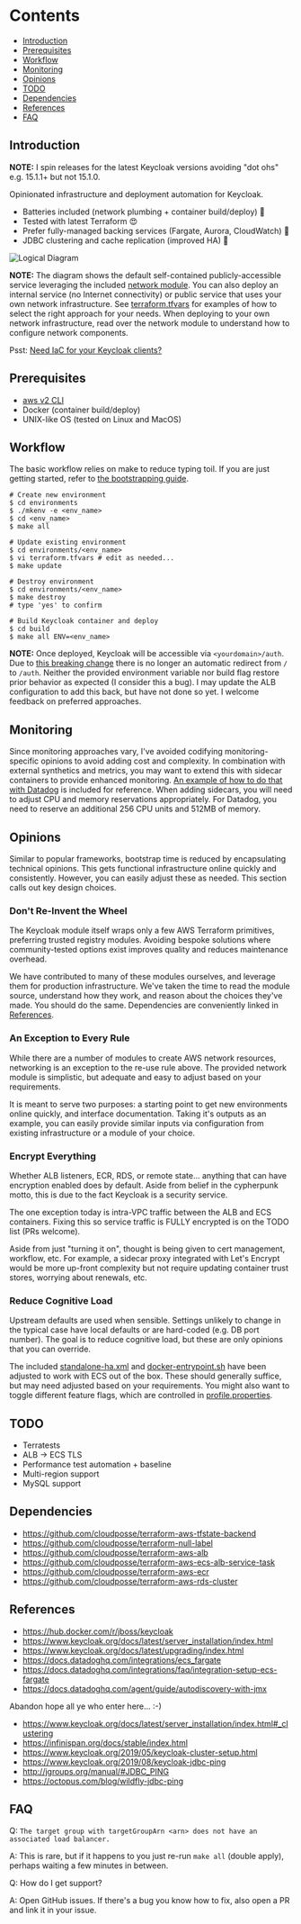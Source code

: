 # Contents

- [Introduction](#introduction)
- [Prerequisites](#prerequisites)
- [Workflow](#workflow)
- [Monitoring](#monitoring)
- [Opinions](#opinions)
- [TODO](#todo)
- [Dependencies](#dependencies)
- [References](#references)
- [FAQ](#FAQ)

## Introduction

**NOTE:** I spin releases for the latest Keycloak versions avoiding "dot ohs"
e.g. 15.1.1+ but not 15.1.0.

Opinionated infrastructure and deployment automation for Keycloak.

- Batteries included (network plumbing + container build/deploy) 🚀
- Tested with latest Terraform 😍
- Prefer fully-managed backing services (Fargate, Aurora, CloudWatch) 🥱
- JDBC clustering and cache replication (improved HA) 🤙

![Logical Diagram](https://raw.githubusercontent.com/deadlysyn/terraform-keycloak-aws/main/assets/keycloak.png "Logical Diagram")

**NOTE:** The diagram shows the default self-contained publicly-accessible service
leveraging the included
[network module](https://github.com/deadlysyn/terraform-keycloak-aws/tree/main/modules/network).
You can also deploy an internal service (no Internet connectivity) or public
service that uses your own network infrastructure. See
[terraform.tfvars](https://github.com/deadlysyn/terraform-keycloak-aws/blob/main/environments/template/terraform.tfvars)
for examples of how to select the right approach for your needs. When deploying
to your own network infrastructure, read over the network module to understand
how to configure network components.

Psst: [Need IaC for your Keycloak clients?](https://github.com/deadlysyn/keycloakinator)

## Prerequisites

- [aws v2 CLI](https://docs.aws.amazon.com/cli/latest/userguide/install-cliv2.html)
- Docker (container build/deploy)
- UNIX-like OS (tested on Linux and MacOS)

## Workflow

The basic workflow relies on make to reduce typing toil.
If you are just getting started, refer to
[the bootstrapping guide](https://github.com/deadlysyn/terraform-keycloak-aws/blob/main/docs/bootstrapping.md).

```console
# Create new environment
$ cd environments
$ ./mkenv -e <env_name>
$ cd <env_name>
$ make all

# Update existing environment
$ cd environments/<env_name>
$ vi terraform.tfvars # edit as needed...
$ make update

# Destroy environment
$ cd environments/<env_name>
$ make destroy
# type 'yes' to confirm

# Build Keycloak container and deploy
$ cd build
$ make all ENV=<env_name>
```

**NOTE:** Once deployed, Keycloak will be accessible via `<yourdomain>/auth`.
Due to [this breaking change](https://github.com/keycloak/keycloak/discussions/10274)
there is no longer an automatic redirect from `/` to `/auth`. Neither the provided
environment variable nor build flag restore prior behavior as expected (I consider
this a bug). I may update the ALB configuration to add this back, but have not
done so yet. I welcome feedback on preferred approaches.

## Monitoring

Since monitoring approaches vary, I've avoided codifying monitoring-specific opinions
to avoid adding cost and complexity. In combination with external synthetics and
metrics, you may want to extend this with sidecar containers to provide enhanced monitoring.
[An example of how to do that with Datadog](https://github.com/deadlysyn/terraform-keycloak-aws/blob/main/modules/keycloak/templates/container_definition_datadog.json)
is included for reference. When adding sidecars, you will need to adjust CPU and
memory reservations appropriately. For Datadog, you need to reserve an additional
256 CPU units and 512MB of memory.

## Opinions

Similar to popular frameworks, bootstrap time is reduced by encapsulating technical opinions.
This gets functional infrastructure online quickly and consistently.
However, you can easily adjust these as needed. This section calls out key
design choices.

### Don't Re-Invent the Wheel

The Keycloak module itself wraps only a few AWS Terraform primitives, preferring
trusted registry modules. Avoiding bespoke solutions where community-tested options
exist improves quality and reduces maintenance overhead.

We have contributed to many of these modules ourselves, and leverage them for
production infrastructure. We've taken the time to read the module source,
understand how they work, and reason about the choices they've made.
You should do the same. Dependencies are conveniently linked in
[References](https://github.com/deadlysyn/terraform-keycloak-aws#references).

### An Exception to Every Rule

While there are a number of modules to create AWS network resources, networking
is an exception to the re-use rule above. The provided network module
is simplistic, but adequate and easy to adjust based on your requirements.

It is meant to serve two purposes: a starting point to get new environments
online quickly, and interface documentation. Taking it's outputs as an example, you
can easily provide similar inputs via configuration from existing infrastructure or
a module of your choice.

### Encrypt Everything

Whether ALB listeners, ECR, RDS, or remote state... anything that can have encryption
enabled does by default. Aside from belief in the cypherpunk motto,
this is due to the fact Keycloak is a security service.

The one exception today is intra-VPC traffic between the ALB and ECS containers.
Fixing this so service traffic is FULLY encrypted is on the TODO list (PRs welcome).

Aside from just "turning it on", thought is being given to cert management,
workflow, etc. For example, a sidecar proxy integrated with Let's Encrypt
would be more up-front complexity but not require updating container trust
stores, worrying about renewals, etc.

### Reduce Cognitive Load

Upstream defaults are used when sensible. Settings unlikely to change in the typical
case have local defaults or are hard-coded (e.g. DB port number). The goal is to reduce
cognitive load, but these are only opinions that you can override.

The included
[standalone-ha.xml](https://github.com/deadlysyn/terraform-keycloak-aws/blob/main/build/keycloak/standalone-ha.xml)
and
[docker-entrypoint.sh](https://github.com/deadlysyn/terraform-keycloak-aws/blob/main/build/keycloak/docker-entrypoint.sh)
have been adjusted to work with ECS out of the box. These should generally suffice,
but may need adjusted based on your requirements.
You might also want to toggle different feature flags, which
are controlled in
[profile.properties](https://github.com/deadlysyn/terraform-keycloak-aws/blob/main/build/keycloak/profile.properties).

## TODO

- Terratests
- ALB -> ECS TLS
- Performance test automation + baseline
- Multi-region support
- MySQL support

## Dependencies

- https://github.com/cloudposse/terraform-aws-tfstate-backend
- https://github.com/cloudposse/terraform-null-label
- https://github.com/cloudposse/terraform-aws-alb
- https://github.com/cloudposse/terraform-aws-ecs-alb-service-task
- https://github.com/cloudposse/terraform-aws-ecr
- https://github.com/cloudposse/terraform-aws-rds-cluster

## References

- https://hub.docker.com/r/jboss/keycloak
- https://www.keycloak.org/docs/latest/server_installation/index.html
- https://www.keycloak.org/docs/latest/upgrading/index.html
- https://docs.datadoghq.com/integrations/ecs_fargate
- https://docs.datadoghq.com/integrations/faq/integration-setup-ecs-fargate
- https://docs.datadoghq.com/agent/guide/autodiscovery-with-jmx

Abandon hope all ye who enter here... :-)

- https://www.keycloak.org/docs/latest/server_installation/index.html#_clustering
- https://infinispan.org/docs/stable/index.html
- https://www.keycloak.org/2019/05/keycloak-cluster-setup.html
- https://www.keycloak.org/2019/08/keycloak-jdbc-ping
- http://jgroups.org/manual/#JDBC_PING
- https://octopus.com/blog/wildfly-jdbc-ping

## FAQ

Q: `The target group with targetGroupArn <arn> does not have an associated load balancer.`

A: This is rare, but if it happens to you just re-run `make all` (double apply), perhaps waiting a few minutes in between.

Q: How do I get support?

A: Open GitHub issues. If there's a bug you know how to fix, also open a PR and link it in your issue.

